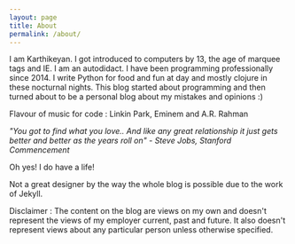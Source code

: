 ```yaml
---
layout: page
title: About
permalink: /about/
---
```


I am Karthikeyan. I got introduced to computers by 13, the age of marquee tags and IE. I am an autodidact. I have been programming professionally since 2014. I write Python for food and fun at day and mostly clojure in these nocturnal nights.  This blog started about programming and then turned about to be a personal blog about my mistakes and opinions :) 

Flavour of music for code : Linkin Park, Eminem and A.R. Rahman 

*"You got to find what you love.. And like any great relationship it just gets better and better as the years roll on" - Steve Jobs, Stanford Commencement*

Oh yes! I do have a life!

Not a great designer by the way the whole blog is possible due to the work of Jekyll.

Disclaimer : The content on the blog are views on my own and doesn't represent the views of my employer current, past and future. It also doesn't represent views about any particular person unless otherwise specified.

